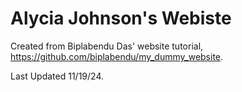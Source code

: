 # Alycia Johnson's Webiste

Created from Biplabendu Das' website tutorial, https://github.com/biplabendu/my_dummy_website. 

Last Updated 11/19/24.
